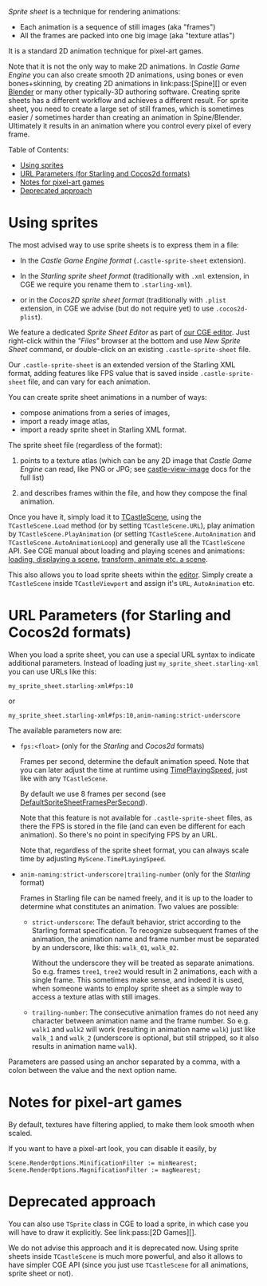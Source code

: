 *Sprite sheet* is a technique for rendering animations:

- Each animation is a sequence of still images (aka "frames")
- All the frames are packed into one big image (aka "texture atlas")

It is a standard 2D animation technique for pixel-art games.

Note that it is not the only way to make 2D animations. In _Castle Game Engine_ you can also create smooth 2D animations, using bones or even bones+skinning, by creating 2D animations in link:pass:[Spine][] or even [Blender](https://castle-engine.io/creating_data_blender.php) or many other typically-3D authoring software. Creating sprite sheets has a different workflow and achieves a different result. For sprite sheet, you need to create a large set of still frames, which is sometimes easier / sometimes harder than creating an animation in Spine/Blender. Ultimately it results in an animation where you control every pixel of every frame.

Table of Contents:
* [Using sprites](#using-sprites)
* [URL Parameters (for Starling and Cocos2d formats)](#url-parameters-for-starling-and-cocos2d-formats)
* [Notes for pixel-art games](#notes-for-pixel-art-games)
* [Deprecated approach](#deprecated-approach)

# Using sprites

The most advised way to use sprite sheets is to express them in a file:

* In the _Castle Game Engine format_ (`.castle-sprite-sheet` extension).

* In the _Starling sprite sheet format_ (traditionally with `.xml` extension, in CGE we require you rename them to `.starling-xml`).

* or in the _Cocos2D sprite sheet format_ (traditionally with `.plist` extension, in CGE we advise (but do not require yet) to use `.cocos2d-plist`).

We feature a dedicated _Sprite Sheet Editor_ as part of [our CGE editor](https://castle-engine.io/manual_editor.php). Just right-click within the _"Files"_ browser at the bottom and use _New Sprite Sheet_ command, or double-click on an existing `.castle-sprite-sheet` file.

Our `.castle-sprite-sheet` is an extended version of the Starling XML format, adding features like FPS value that is saved inside `.castle-sprite-sheet` file, and can vary for each animation.

You can create sprite sheet animations in a number of ways:

- compose animations from a series of images,
- import a ready image atlas,
- import a ready sprite sheet in Starling XML format.

The sprite sheet file (regardless of the format):

1. points to a texture atlas (which can be any 2D image that _Castle Game Engine_ can read, like PNG or JPG; see [castle-view-image](https://castle-engine.io/castle-view-image.php) docs for the full list)

2. and describes frames within the file, and how they compose the final animation.

Once you have it, simply load it to [TCastleScene](https://castle-engine.io/apidoc-unstable/html/CastleScene.TCastleScene.html), using the `TCastleScene.Load` method (or by setting `TCastleScene.URL`), play animation by `TCastleScene.PlayAnimation` (or setting `TCastleScene.AutoAnimation` and `TCastleScene.AutoAnimationLoop`) and generally use all the `TCastleScene` API. See CGE manual about loading and playing scenes and animations: [loading, displaying a scene](https://castle-engine.io/manual_load_3d.php), [transform, animate etc. a scene](https://castle-engine.io/manual_scene.php).

This also allows you to load sprite sheets within the [editor](https://castle-engine.io/manual_editor.php). Simply create a `TCastleScene` inside `TCastleViewport` and assign it's `URL`, `AutoAnimation` etc.

# URL Parameters (for Starling and Cocos2d formats)

When you load a sprite sheet, you can use a special URL syntax to indicate additional parameters. Instead of loading just `my_sprite_sheet.starling-xml` you can use URLs like this:

```
my_sprite_sheet.starling-xml#fps:10
```

or

```
my_sprite_sheet.starling-xml#fps:10,anim-naming:strict-underscore
```

The available parameters now are:

* `fps:<float>` (only for the _Starling_ and _Cocos2d_ formats)

    Frames per second, determine the default animation speed. Note that you can later adjust the time at runtime using [TimePlayingSpeed](https://castle-engine.io/apidoc-unstable/html/CastleSceneCore.TCastleSceneCore.html#TimePlayingSpeed), just like with any `TCastleScene`.

    By default we use 8 frames per second (see [DefaultSpriteSheetFramesPerSecond](https://castle-engine.io/apidoc-unstable/html/CastleTextureImages.html#DefaultSpriteSheetFramesPerSecond)).

    Note that this feature is not available for `.castle-sprite-sheet` files, as there the FPS is stored in the file (and can even be different for each animation). So there's no point in specifying FPS by an URL.

    Note that, regardless of the sprite sheet format, you can always scale time by adjusting `MyScene.TimePLayingSpeed`.

* `anim-naming:strict-underscore|trailing-number` (only for the _Starling_ format)

    Frames in Starling file can be named freely, and it is up to the loader to determine what constitutes an animation. Two values are possible:
    
    - `strict-underscore`: The default behavior, strict according to the Starling format specification. To recognize subsequent frames of the animation, the animation name and frame number must be separated by an underscore, like this: `walk_01`, `walk_02`. 

        Without the underscore they will be treated as separate animations. So e.g. frames `tree1`, `tree2` would result in 2 animations, each with a single frame. This sometimes make sense, and indeed it is used, when someone wants to employ sprite sheet as a simple way to access a texture atlas with still images.

    - `trailing-number`: The consecutive animation frames do not need any character between animation name and the frame number. So e.g. `walk1` and `walk2` will work (resulting in animation name `walk`) just like `walk_1` and `walk_2` (underscore is optional, but still stripped, so it also results in animation name `walk`).

Parameters are passed using an anchor separated by a comma, with a colon between the value and the next option name.

# Notes for pixel-art games

By default, textures have filtering applied, to make them look smooth when scaled.

If you want to have a pixel-art look, you can disable it easily, by

```
Scene.RenderOptions.MinificationFilter := minNearest;
Scene.RenderOptions.MagnificationFilter := magNearest;
```

# Deprecated approach

You can also use `TSprite` class in CGE to load a sprite, in which case you will have to draw it explicitly. See link:pass:[2D Games][].

We do not advise this approach and it is deprecated now. Using sprite sheets inside `TCastleScene` is much more powerful, and also it allows to have simpler CGE API (since you just use `TCastleScene` for all animations, sprite sheet or not).
